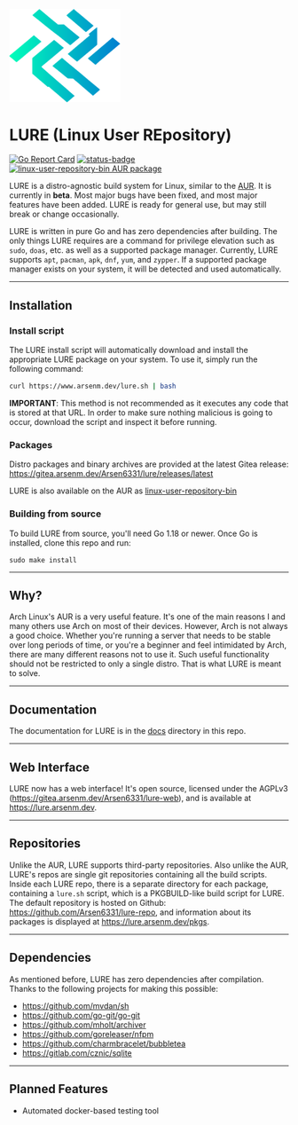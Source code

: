 <img src="assets/logo.png" alt="LURE Logo" width="200">

# LURE (Linux User REpository)

[![Go Report Card](https://goreportcard.com/badge/go.arsenm.dev/lure)](https://goreportcard.com/report/go.arsenm.dev/lure)
[![status-badge](https://ci.arsenm.dev/api/badges/Arsen6331/lure/status.svg)](https://ci.arsenm.dev/Arsen6331/lure)
[![linux-user-repository-bin AUR package](https://img.shields.io/aur/version/linux-user-repository-bin?label=linux-user-repository-bin&logo=archlinux)](https://aur.archlinux.org/packages/linux-user-repository-bin/)

LURE is a distro-agnostic build system for Linux, similar to the [AUR](https://wiki.archlinux.org/title/Arch_User_Repository). It is currently in **beta**. Most major bugs have been fixed, and most major features have been added. LURE is ready for general use, but may still break or change occasionally.

LURE is written in pure Go and has zero dependencies after building. The only things LURE requires are a command for privilege elevation such as `sudo`, `doas`, etc. as well as a supported package manager. Currently, LURE supports `apt`, `pacman`, `apk`, `dnf`, `yum`, and `zypper`. If a supported package manager exists on your system, it will be detected and used automatically.

---

## Installation

### Install script

The LURE install script will automatically download and install the appropriate LURE package on your system. To use it, simply run the following command:

```bash
curl https://www.arsenm.dev/lure.sh | bash
```

**IMPORTANT**: This method is not recommended as it executes any code that is stored at that URL. In order to make sure nothing malicious is going to occur, download the script and inspect it before running.

### Packages

Distro packages and binary archives are provided at the latest Gitea release: https://gitea.arsenm.dev/Arsen6331/lure/releases/latest

LURE is also available on the AUR as [linux-user-repository-bin](https://aur.archlinux.org/packages/linux-user-repository-bin)

### Building from source

To build LURE from source, you'll need Go 1.18 or newer. Once Go is installed, clone this repo and run:

```shell
sudo make install
```

---

## Why?

Arch Linux's AUR is a very useful feature. It's one of the main reasons I and many others use Arch on most of their devices. However, Arch is not always a good choice. Whether you're running a server that needs to be stable over long periods of time, or you're a beginner and feel intimidated by Arch, there are many different reasons not to use it. Such useful functionality should not be restricted to only a single distro. That is what LURE is meant to solve.

---

## Documentation

The documentation for LURE is in the [docs](docs) directory in this repo.

---

## Web Interface

LURE now has a web interface! It's open source, licensed under the AGPLv3 (https://gitea.arsenm.dev/Arsen6331/lure-web), and is available at https://lure.arsenm.dev.

---

## Repositories

Unlike the AUR, LURE supports third-party repositories. Also unlike the AUR, LURE's repos are single git repositories containing all the build scripts. Inside each LURE repo, there is a separate directory for each package, containing a `lure.sh` script, which is a PKGBUILD-like build script for LURE. The default repository is hosted on Github: https://github.com/Arsen6331/lure-repo, and information about its packages is displayed at https://lure.arsenm.dev/pkgs.

---

## Dependencies

As mentioned before, LURE has zero dependencies after compilation. Thanks to the following projects for making this possible:

- https://github.com/mvdan/sh
- https://github.com/go-git/go-git
- https://github.com/mholt/archiver
- https://github.com/goreleaser/nfpm
- https://github.com/charmbracelet/bubbletea
- https://gitlab.com/cznic/sqlite

---

## Planned Features

- Automated docker-based testing tool